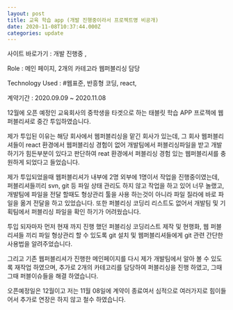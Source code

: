 ```yaml
---
layout: post
title: 교육 학습 app (개발 진행중이라서 프로젝트명 비공개) 
date: 2020-11-08T10:37:44.000Z
categories: update
---
```



사이트 바로가기 :  개발 진행중 , 

Role : 메인 페이지, 2개의 카테고라 웹퍼블리싱 담당

Technology Used :  <span class="skil-text">#웹표준</span>, <span class="skil-text">반흥형 코딩</span>, <span class="skil-text">react</span>,

계약기간 :  2020.09.09 ~ 2020.11.08 

12월에 오픈 예정인 교육회사의 중학생을 타겟으로 하는 태블릿 학습 APP 프로젝에 웹퍼블리셔로 중간 투입하였습니다.

제가 투입된 이유는 해당 회사에서 웹퍼블리싱을 맡긴 회사가 있는데, 그 회사 웹퍼블리셔들이 react 환경에서 웹퍼블리싱 경험이 없어 개발팀에서 퍼블리싱파일을 받고 개발하기가 힘든부분이 있다고 판단하여 reat 환경에서 퍼블리싱 경험 있는 웹퍼블리셔를 충원하게 되었다고 들었습니다.

제가 투입되었을때 웹퍼블리셔가 내부에 2명 외부에 1명이서 작업을 진행중이였는데, 퍼블리셔들끼리 svn, git 등 파일 상태 관리도 하지 않고 작업을 하고 있어 너무 놀랬고, 개발팀에 파일을 전달 할때도 형상관리 툴을 사용 하는것이 아니라 파일 질라에 바로 파일을 옮겨 전달을 하고 있었습니다.
또한 퍼블리싱 코딩리 리스트도 없어서 개발팀 및 기획팀에서 퍼블리싱 파일을 확인 하기가 어려웠습니다.

투입 되자마자 먼저 현재 까지 진행 했던 퍼블리싱 코딩리스트 제작 및 현행화, 웹 퍼블리셔들 끼리 파일 형상관리 할 수 있도록 git 설치 및 웹퍼블리셔들에게 git 관련 간단한 사용법을 알려주었습니다.

그리고 기존 웹퍼블리셔가 진행한 메인페이지를 다시 제가 개발팀에서 알아 볼 수 있도록 재작업 하였으며,
추가로 2개의 카테고리를 담당하여 퍼블리싱을 진행 하였고, 그때 그때 퍼블이슈들을 해결 하였습니다.

오픈예정일은 12월이고 저는 11월 08일에 계약이 종료여서 심적으로 여러가지로 힘이들어서 추가로 연장은 하지 않고 철수 하였습니다.




